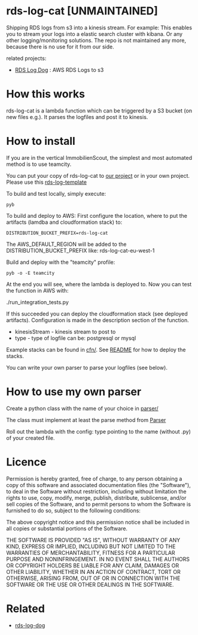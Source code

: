 # rds-log-cat [UNMAINTAINED]

Shipping RDS logs from s3 into a kinesis stream.
For example: This enables you to stream your logs into a elastic search cluster with kibana. Or any other logging/monitoring solutions.
The repo is not maintained any more, because there is no use for it from our side.

related projects:
- [RDS Log Dog](https://github.com/ImmobilienScout24/rds-log-dog) : AWS RDS Logs to s3

How this works
==============

rds-log-cat is a lambda function which can be triggered by a S3 bucket (on new files e.g.). It parses the logfiles and post it to kinesis.


How to install
==============

If you are in the vertical ImmobilienScout, the simplest and most automated method is to use teamcity.

You can put your copy of rds-log-cat to [our project](https://teamcity.rz.is/admin/editProject.html?projectId=Infrastructure_Aws_RdsLoggingStacks_BDeployToAccounts) or in your own project.
Please use this [rds-log-template](
https://teamcity.rz.is/admin/editBuildParams.html?id=template:Infrastructure_Aws_RdsLoggingStacks_AwsRdsLogCatFullCiCdSingleAccount)


To build and test locally, simply execute:
   
    pyb
   
To build and deploy to AWS:
First configure the location, where to put the artifacts (lamdba and cloudformation stack) to:

    DISTRIBUTION_BUCKET_PREFIX=rds-log-cat

The AWS_DEFAULT_REGION will be added to the DISTRIBUTION_BUCKET_PREFIX like: rds-log-cat-eu-west-1

Build and deploy with the "teamcity" profile:
    
    pyb -o -E teamcity
   
At the end you will see, where the lambda is deployed to.
Now you can test the function in AWS with:

   ./run_integration_tests.py

If this succeeded you can deploy the cloudformation stack (see deployed artifacts).
Configuration is made in the description section of the function.

* kinesisStream - kinesis stream to post to
* type - type of logfile can be: postgresql or mysql

Example stacks can be found in [cfn/](tree/master/cfn/). See [README](tree/master/cfn/README.md) for how to deploy the stacks.

You can write your own parser to parse your logfiles (see below). 

How to use my own parser
========================

Create a python class with the name of your choice in
[parser/](tree/master/src/main/python/rds_log_cat/parser)

The class must implement at least the parse method from [Parser](tree/master/src/main/python/rds_log_cat/parser/parser)

Roll out the lambda with the config: type pointing to the name (without .py) of your created file.


Licence
=======

Permission is hereby granted, free of charge, to any person obtaining a copy of this software and associated documentation files (the "Software"), to deal in the Software without restriction, including without limitation the rights to use, copy, modify, merge, publish, distribute, sublicense, and/or sell copies of the Software, and to permit persons to whom the Software is furnished to do so, subject to the following conditions:

The above copyright notice and this permission notice shall be included in all copies or substantial portions of the Software.

THE SOFTWARE IS PROVIDED "AS IS", WITHOUT WARRANTY OF ANY KIND, EXPRESS OR IMPLIED, INCLUDING BUT NOT LIMITED TO THE WARRANTIES OF MERCHANTABILITY, FITNESS FOR A PARTICULAR PURPOSE AND NONINFRINGEMENT. IN NO EVENT SHALL THE AUTHORS OR COPYRIGHT HOLDERS BE LIABLE FOR ANY CLAIM, DAMAGES OR OTHER LIABILITY, WHETHER IN AN ACTION OF CONTRACT, TORT OR OTHERWISE, ARISING FROM, OUT OF OR IN CONNECTION WITH THE SOFTWARE OR THE USE OR OTHER DEALINGS IN THE SOFTWARE.

Related
=======

- [rds-log-dog](https://github.com/ImmobilienScout24/rds-log-dog)
